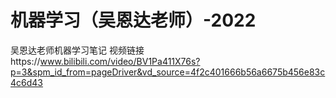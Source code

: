 # 机器学习（吴恩达老师）-2022
吴恩达老师机器学习笔记
视频链接https://www.bilibili.com/video/BV1Pa411X76s?p=3&spm_id_from=pageDriver&vd_source=4f2c401666b56a6675b456e83c4c6d43
